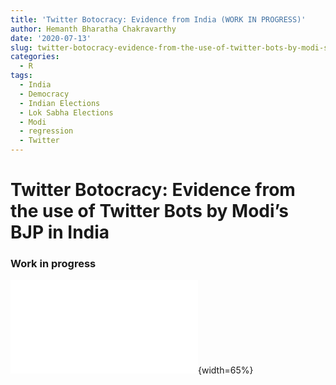 ```yaml
---
title: 'Twitter Botocracy: Evidence from India (WORK IN PROGRESS)'
author: Hemanth Bharatha Chakravarthy
date: '2020-07-13'
slug: twitter-botocracy-evidence-from-the-use-of-twitter-bots-by-modi-s-bjp-in-india
categories:
  - R
tags:
  - India
  - Democracy
  - Indian Elections
  - Lok Sabha Elections
  - Modi
  - regression
  - Twitter
---
```


# Twitter Botocracy: Evidence from the use of Twitter Bots by Modi’s BJP in India
### Work in progress

![Twitter Botocracy: Evidence from India](/post/botocracy_hbc_workInProgress.pdf){width=65%}